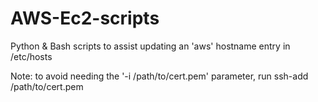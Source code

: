 # AWS-Ec2-scripts
Python &amp; Bash scripts to assist updating an 'aws' hostname entry in /etc/hosts

Note: to avoid needing the '-i /path/to/cert.pem' parameter, run ssh-add /path/to/cert.pem

